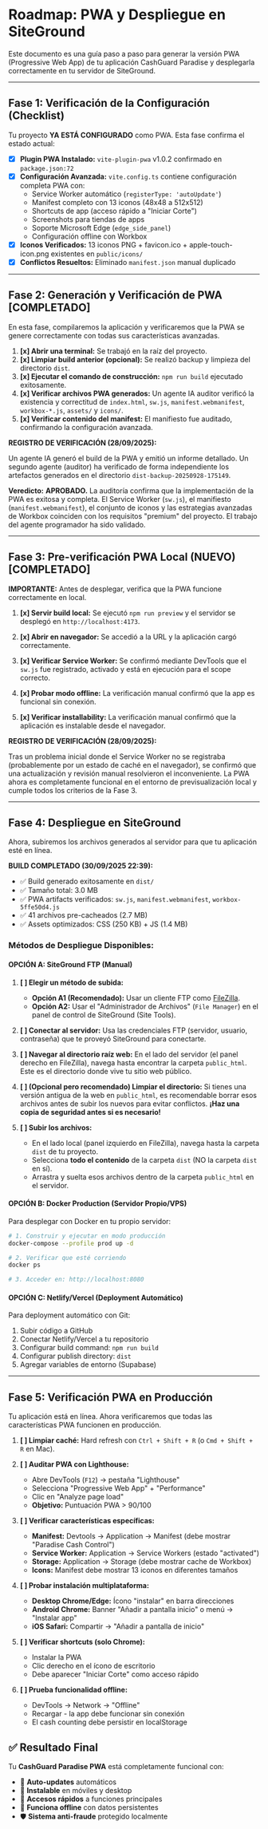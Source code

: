 
# Roadmap: PWA y Despliegue en SiteGround

Este documento es una guía paso a paso para generar la versión PWA (Progressive Web App) de tu aplicación CashGuard Paradise y desplegarla correctamente en tu servidor de SiteGround.

---

## Fase 1: Verificación de la Configuración (Checklist)

Tu proyecto **YA ESTÁ CONFIGURADO** como PWA. Esta fase confirma el estado actual:

- [x] **Plugin PWA Instalado:** `vite-plugin-pwa` v1.0.2 confirmado en `package.json:72`
- [x] **Configuración Avanzada:** `vite.config.ts` contiene configuración completa PWA con:
  - Service Worker automático (`registerType: 'autoUpdate'`)
  - Manifest completo con 13 iconos (48x48 a 512x512)
  - Shortcuts de app (acceso rápido a "Iniciar Corte")
  - Screenshots para tiendas de apps
  - Soporte Microsoft Edge (`edge_side_panel`)
  - Configuración offline con Workbox
- [x] **Iconos Verificados:** 13 iconos PNG + favicon.ico + apple-touch-icon.png existentes en `public/icons/`
- [x] **Conflictos Resueltos:** Eliminado `manifest.json` manual duplicado

---

## Fase 2: Generación y Verificación de PWA [COMPLETADO]

En esta fase, compilaremos la aplicación y verificaremos que la PWA se genere correctamente con todas sus características avanzadas.

1.  **[x] Abrir una terminal:** Se trabajó en la raíz del proyecto.
2.  **[x] Limpiar build anterior (opcional):** Se realizó backup y limpieza del directorio `dist`.
3.  **[x] Ejecutar el comando de construcción:** `npm run build` ejecutado exitosamente.
4.  **[x] Verificar archivos PWA generados:** Un agente IA auditor verificó la existencia y correctitud de `index.html`, `sw.js`, `manifest.webmanifest`, `workbox-*.js`, `assets/` y `icons/`.
5.  **[x] Verificar contenido del manifest:** El manifiesto fue auditado, confirmando la configuración avanzada.

**REGISTRO DE VERIFICACIÓN (28/09/2025):**

Un agente IA generó el build de la PWA y emitió un informe detallado. Un segundo agente (auditor) ha verificado de forma independiente los artefactos generados en el directorio `dist-backup-20250928-175149`.

**Veredicto:** **APROBADO.** La auditoría confirma que la implementación de la PWA es exitosa y completa. El Service Worker (`sw.js`), el manifiesto (`manifest.webmanifest`), el conjunto de iconos y las estrategias avanzadas de Workbox coinciden con los requisitos "premium" del proyecto. El trabajo del agente programador ha sido validado.

---

## Fase 3: Pre-verificación PWA Local (NUEVO) [COMPLETADO]

**IMPORTANTE:** Antes de desplegar, verifica que la PWA funcione correctamente en local.

1.  **[x] Servir build local:** Se ejecutó `npm run preview` y el servidor se desplegó en `http://localhost:4173`.

2.  **[x] Abrir en navegador:** Se accedió a la URL y la aplicación cargó correctamente.

3.  **[x] Verificar Service Worker:** Se confirmó mediante DevTools que el `sw.js` fue registrado, activado y está en ejecución para el scope correcto.

4.  **[x] Probar modo offline:** La verificación manual confirmó que la app es funcional sin conexión.

5.  **[x] Verificar installability:** La verificación manual confirmó que la aplicación es instalable desde el navegador.

**REGISTRO DE VERIFICACIÓN (28/09/2025):**

Tras un problema inicial donde el Service Worker no se registraba (probablemente por un estado de caché en el navegador), se confirmó que una actualización y revisión manual resolvieron el inconveniente. La PWA ahora es completamente funcional en el entorno de previsualización local y cumple todos los criterios de la Fase 3.

---

## Fase 4: Despliegue en SiteGround

Ahora, subiremos los archivos generados al servidor para que tu aplicación esté en línea.

**BUILD COMPLETADO (30/09/2025 22:39):**
- ✅ Build generado exitosamente en `dist/`
- ✅ Tamaño total: 3.0 MB
- ✅ PWA artifacts verificados: `sw.js`, `manifest.webmanifest`, `workbox-5ffe50d4.js`
- ✅ 41 archivos pre-cacheados (2.7 MB)
- ✅ Assets optimizados: CSS (250 KB) + JS (1.4 MB)

### Métodos de Despliegue Disponibles:

#### OPCIÓN A: SiteGround FTP (Manual)

1.  **[ ] Elegir un método de subida:**
    *   **Opción A1 (Recomendado):** Usar un cliente FTP como [FileZilla](https://filezilla-project.org/).
    *   **Opción A2:** Usar el "Administrador de Archivos" (`File Manager`) en el panel de control de SiteGround (Site Tools).

2.  **[ ] Conectar al servidor:** Usa las credenciales FTP (servidor, usuario, contraseña) que te proveyó SiteGround para conectarte.

3.  **[ ] Navegar al directorio raíz web:** En el lado del servidor (el panel derecho en FileZilla), navega hasta encontrar la carpeta `public_html`. Este es el directorio donde vive tu sitio web público.

4.  **[ ] (Opcional pero recomendado) Limpiar el directorio:** Si tienes una versión antigua de la web en `public_html`, es recomendable borrar esos archivos antes de subir los nuevos para evitar conflictos. **¡Haz una copia de seguridad antes si es necesario!**

5.  **[ ] Subir los archivos:**
    *   En el lado local (panel izquierdo en FileZilla), navega hasta la carpeta `dist` de tu proyecto.
    *   Selecciona **todo el contenido** de la carpeta `dist` (NO la carpeta `dist` en sí).
    *   Arrastra y suelta esos archivos dentro de la carpeta `public_html` en el servidor.

#### OPCIÓN B: Docker Production (Servidor Propio/VPS)

Para desplegar con Docker en tu propio servidor:

```bash
# 1. Construir y ejecutar en modo producción
docker-compose --profile prod up -d

# 2. Verificar que esté corriendo
docker ps

# 3. Acceder en: http://localhost:8080
```

#### OPCIÓN C: Netlify/Vercel (Deployment Automático)

Para deployment automático con Git:

1. Subir código a GitHub
2. Conectar Netlify/Vercel a tu repositorio
3. Configurar build command: `npm run build`
4. Configurar publish directory: `dist`
5. Agregar variables de entorno (Supabase)

---

## Fase 5: Verificación PWA en Producción

Tu aplicación está en línea. Ahora verificaremos que todas las características PWA funcionen en producción.

1.  **[ ] Limpiar caché:** Hard refresh con `Ctrl + Shift + R` (o `Cmd + Shift + R` en Mac).

2.  **[ ] Auditar PWA con Lighthouse:**
    - Abre DevTools (`F12`) → pestaña "Lighthouse"
    - Selecciona "Progressive Web App" + "Performance"
    - Clic en "Analyze page load"
    - **Objetivo:** Puntuación PWA > 90/100

3.  **[ ] Verificar características específicas:**
    - **Manifest:** Devtools → Application → Manifest (debe mostrar "Paradise Cash Control")
    - **Service Worker:** Application → Service Workers (estado "activated")
    - **Storage:** Application → Storage (debe mostrar cache de Workbox)
    - **Icons:** Manifest debe mostrar 13 iconos en diferentes tamaños

4.  **[ ] Probar instalación multiplataforma:**
    - **Desktop Chrome/Edge:** Ícono "instalar" en barra direcciones
    - **Android Chrome:** Banner "Añadir a pantalla inicio" o menú → "Instalar app"
    - **iOS Safari:** Compartir → "Añadir a pantalla de inicio"

5.  **[ ] Verificar shortcuts (solo Chrome):**
    - Instalar la PWA
    - Clic derecho en el ícono de escritorio
    - Debe aparecer "Iniciar Corte" como acceso rápido

6.  **[ ] Prueba funcionalidad offline:**
    - DevTools → Network → "Offline"
    - Recargar - la app debe funcionar sin conexión
    - El cash counting debe persistir en localStorage

## ✅ Resultado Final

Tu **CashGuard Paradise PWA** está completamente funcional con:
- 🔄 **Auto-updates** automáticos
- 📱 **Instalable** en móviles y desktop
- 🚀 **Accesos rápidos** a funciones principales
- 💾 **Funciona offline** con datos persistentes
- 🛡️ **Sistema anti-fraude** protegido localmente
